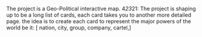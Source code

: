 The project is a Geo-Political interactive map. 
4*23*21: The project is shaping up to be a long list of cards, each card takes you to another more detailed page.
the idea is to create each card to represent the major powers of the world be it: [ nation, city, group, company, cartel,]

